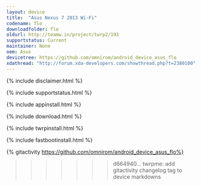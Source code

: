 ```yaml
---
layout: device
title:  "Asus Nexus 7 2013 Wi-Fi"
codename: flo
downloadfolder: flo
oldurl: http://teamw.in/project/twrp2/193
supportstatus: Current
maintainer: None
oem: Asus
devicetree: https://github.com/omnirom/android_device_asus_flo
xdathread: "http://forum.xda-developers.com/showthread.php?t=2380100"
---
```


{% include disclaimer.html %}

{% include supportstatus.html %}

{% include appinstall.html %}

{% include download.html %}

{% include twrpinstall.html %}

{% include fastbootinstall.html %}

{% gitactivity  https://github.com/omnirom/android_device_asus_flo%}
>>>>>>> d664940... twrpme: add gitactivity changelog tag to device markdowns
